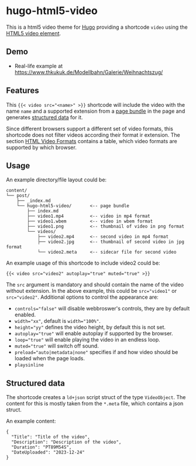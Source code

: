 # hugo-html5-video

This is a html5 video theme for [Hugo](https://gohugo.io/) providing a shortcode `video` using the [HTML5 video element](https://www.w3schools.com/html/html5_video.asp).

## Demo

* Real-life example at https://www.thkukuk.de/Modellbahn/Galerie/Weihnachtszug/

## Features

This `{{< video src="<name>" >}}` shortcode will include the video with the name `name` and a supported extension from a [page bundle](https://gohugo.io/content-management/page-bundles/) in the page and generates [structured data](https://schema.org/VideoObject) for it.

Since different browsers support a different set of video formats, this shortcode does not filter videos according their format ir extension. The section [HTML Video Formats](https://www.w3schools.com/html/html5_video.asp) contains a table, which video formats are supported by which browser.

## Usage

An example directory/file layout could be:
```
content/
└── post/
    ├── _index.md
    └── hugo-html5-video/       <-- page bundle
        ├── index.md
        ├── video1.mp4          <-- video in mp4 format
        ├── video1.wbem         <-- video in wbem format
        ├── video1.png          <-- thumbnail of video in png format
        └── videos/
            ├── video2.mp4      <-- second video in mp4 format
            ├── video2.jpg      <-- thumbnail of second video in jpg format
            └── video2.meta     <-- sidecar file for second video
```
An example usage of this shortcode to include video2 could be:
```
{{< video src="video2" autoplay="true" muted="true" >}}
```

The `src` argument is mandatory and should contain the name of the video
without extension. In the above example, this could be `src="video1"` or
`src="video2"`.
Additional options to control the appearance are:
- `controls="false"` will disable webbroswer's controls, they are by default enabled.
- `width="xx"`, default is `width="100%"`.
- `height="yy"` defines the video height, by default this is not set.
- `autoplay="true"` will enable autoplay if supported by the browser.
- `loop="true"` will enable playing the video in an endless loop.
- `muted="true"` will switch off sound.
- `preload="auto|metadata|none"` specifies if and how video should be loaded when the page loads.
- `playsinline`

## Structured data

The shortcode creates a `ld+json` script struct of the type `VideoObject`. The content for this is mostly taken from the `*.meta` file, which contains a json struct.

An example content:
```
{
  "Title": "Title of the video",
  "Description": "Description of the video",
  "Duration": "PT89M54S",
  "DateUploaded": "2023-12-24"
}
```
